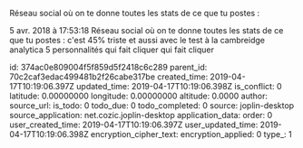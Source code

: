 Réseau social où on te donne toutes les stats de ce que tu postes :

5 avr. 2018 à 17:53:18
Réseau social où on te donne toutes les stats de ce que tu postes :
c\'est 45% triste et aussi avec le test à la cambreidge analytica 5
personnalités qui fait cliquer qui fait cliquer


id: 374ac0e809004f5f859d5f2418c6c289
parent_id: 70c2caf3edac499481b2f26cabe317be
created_time: 2019-04-17T10:19:06.397Z
updated_time: 2019-04-17T10:19:06.398Z
is_conflict: 0
latitude: 0.00000000
longitude: 0.00000000
altitude: 0.0000
author: 
source_url: 
is_todo: 0
todo_due: 0
todo_completed: 0
source: joplin-desktop
source_application: net.cozic.joplin-desktop
application_data: 
order: 0
user_created_time: 2019-04-17T10:19:06.397Z
user_updated_time: 2019-04-17T10:19:06.398Z
encryption_cipher_text: 
encryption_applied: 0
type_: 1